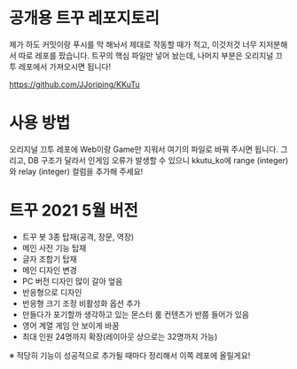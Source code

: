 # 공개용 트꾸 레포지토리

제가 하도 커밋이랑 푸시를 막 해놔서 제대로 작동할 때가 적고, 이것저것 너무 지저분해서 따로 레포를 팠습니다.
트꾸의 핵심 파일만 넣어 놨는데, 나머지 부분은 오리지널 끄투 레포에서 가져오시면 됩니다!

https://github.com/JJoriping/KKuTu

# 사용 방법
오리지널 끄투 레포에 Web이랑 Game만 지워서 여기의 파일로 바꿔 주시면 됩니다.
그리고, DB 구조가 달라서 인게임 오류가 발생할 수 있으니 kkutu_ko에 range (integer)와 relay (integer) 컬럼을 추가해 주세요!

# 트꾸 2021 5월 버전
- 트꾸 봇 3종 탑재(공격, 장문, 역장)
- 메인 사전 기능 탑재
- 글자 조합기 탑재
- 메인 디자인 변경
- PC 버전 디자인 많이 갈아 엎음
- 반응형으로 디자인
- 반응형 크기 조정 비활성화 옵션 추가
- 만들다가 포기할까 생각하고 있는 몬스터 룸 컨텐츠가 반쯤 들어가 있음
- 영어 계열 게임 안 보이게 바꿈
- 최대 인원 24명까지 확장(레이아웃 상으로는 32명까지 가능)

※ 적당히 기능이 성공적으로 추가될 때마다 정리해서 이쪽 레포에 올릴게요!
